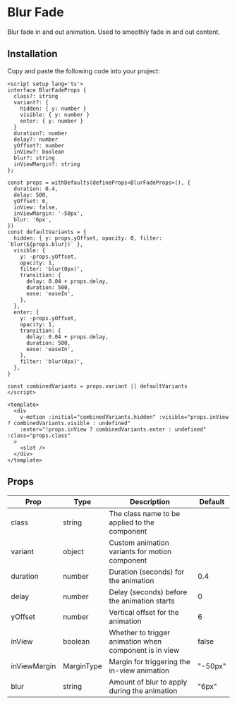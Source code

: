 # Blur Fade

Blur fade in and out animation. Used to smoothly fade in and out content.

<demo src="../../src/example/blurFade/Demo.vue" srcCode="../../src/spark-ui-demos/blurFade/BlurFade.vue" />

## Installation

Copy and paste the following code into your project:

```vue [BlurFade.vue]
<script setup lang='ts'>
interface BlurFadeProps {
  class?: string
  variant?: {
    hidden: { y: number }
    visible: { y: number }
    enter: { y: number }
  }
  duration?: number
  delay?: number
  yOffset?: number
  inView?: boolean
  blur?: string
  inViewMargin?: string
};

const props = withDefaults(defineProps<BlurFadeProps>(), {
  duration: 0.4,
  delay: 500,
  yOffset: 6,
  inView: false,
  inViewMargin: '-50px',
  blur: '6px',
})
const defaultVariants = {
  hidden: { y: props.yOffset, opacity: 0, filter: `blur(${props.blur})` },
  visible: {
    y: -props.yOffset,
    opacity: 1,
    filter: 'blur(0px)',
    transition: {
      delay: 0.04 + props.delay,
      duration: 500,
      ease: 'easeIn',
    },
  },
  enter: {
    y: -props.yOffset,
    opacity: 1,
    transition: {
      delay: 0.04 + props.delay,
      duration: 500,
      ease: 'easeIn',
    },
    filter: 'blur(0px)',
  },
}

const combinedVariants = props.variant || defaultVariants
</script>

<template>
  <div
    v-motion :initial="combinedVariants.hidden" :visible="props.inView ? combinedVariants.visible : undefined"
    :enter="!props.inView ? combinedVariants.enter : undefined" :class="props.class"
  >
    <slot />
  </div>
</template>
```

## Props

| Prop         | Type       | Description                                            | Default |
| ------------ | ---------- | ------------------------------------------------------ | ------- |
| class        | string     | The class name to be applied to the component          |         |
| variant      | object     | Custom animation variants for motion component         |         |
| duration     | number     | Duration (seconds) for the animation                   | 0.4     |
| delay        | number     | Delay (seconds) before the animation starts            | 0       |
| yOffset      | number     | Vertical offset for the animation                      | 6       |
| inView       | boolean    | Whether to trigger animation when component is in view | false   |
| inViewMargin | MarginType | Margin for triggering the in-view animation            | "-50px" |
| blur         | string     | Amount of blur to apply during the animation           | "6px"   |
